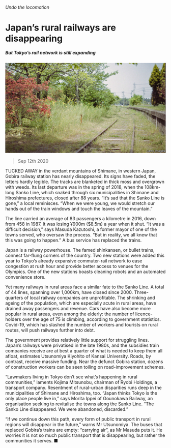 ###### Undo the locomotion

# Japan’s rural railways are disappearing 

##### But Tokyo’s rail network is still expanding 

![image](images/20200912_ASP006_0.jpg) 

> Sep 12th 2020 

TUCKED AWAY in the verdant mountains of Shimane, in western Japan, Gobira railway station has nearly disappeared. Its signs have faded, the letters hardly legible. The tracks are blanketed in thick moss and overgrown with weeds. Its last departure was in the spring of 2018, when the 108km-long Sanko Line, which snaked through six municipalities in Shimane and Hiroshima prefectures, closed after 88 years. “It’s sad that the Sanko Line is gone,” a local reminisces. “When we were young, we would stretch our hands out of the train windows and touch the leaves of the mountain.”

The line carried an average of 83 passengers a kilometre in 2016, down from 458 in 1987. It was losing ¥900m ($8.5m) a year when it shut. “It was a difficult decision,” says Masuda Kazutoshi, a former mayor of one of the towns served, who oversaw the process. “But in reality, we all knew that this was going to happen.” A bus service has replaced the trains.


Japan is a railway powerhouse. The famed shinkansen, or bullet trains, connect far-flung corners of the country. Two new stations were added this year to Tokyo’s already expansive commuter-rail network to ease congestion at rush hour and provide better access to venues for the Olympics. One of the new stations boasts cleaning robots and an automated convenience store.

Yet many railways in rural areas face a similar fate to the Sanko Line. A total of 44 lines, spanning over 1,000km, have closed since 2000. Three-quarters of local railway companies are unprofitable. The shrinking and ageing of the population, which are especially acute in rural areas, have drained away passengers and revenue. Cars have also become more popular in rural areas, even among the elderly: the number of licence-holders over the age of 75 is climbing, according to government statistics. Covid-19, which has slashed the number of workers and tourists on rural routes, will push railways further into debt.

The government provides relatively little support for struggling lines. Japan’s railways were privatised in the late 1980s, and the subsidies train companies receive are at best a quarter of what is needed to keep them all afloat, estimates Utsunomiya Kiyohito of Kansai University. Roads, by contrast, receive massive funding. Near the defunct Gobira station, dozens of construction workers can be seen toiling on road-improvement schemes.

“Lawmakers living in Tokyo don’t see what’s happening in rural communities,” laments Kojima Mitsunobu, chairman of Ryobi Holdings, a transport company. Resentment of rural-urban disparities runs deep in the municipalities of Shimane and Hiroshima, too. “Japan thinks Tokyo is the only place people live in,” says Morita Ippei of Gounokawa Railway, an organisation seeking to revitalise the towns along the Sanko Line. “The Sanko Line disappeared. We were abandoned, discarded.”

“If we continue down this path, every form of public transport in rural regions will disappear in the future,” warns Mr Utsunomiya. The buses that replaced Gobira’s trains are empty: “carrying air”, as Mr Masuda puts it. He worries it is not so much public transport that is disappearing, but rather the communities it serves. ■

